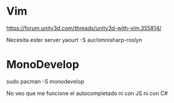 # Vim
https://forum.unity3d.com/threads/unity3d-with-vim.355814/

Necesita ester server
yaourt -S aur/omnisharp-roslyn



# MonoDevelop
sudo pacman -S monodevelop

No veo que me funcione el autocompletado ni con JS ni con C#
